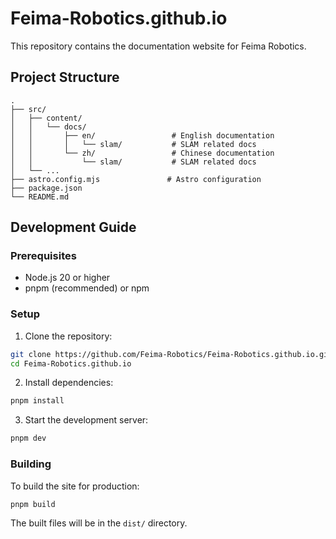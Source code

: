 # Feima-Robotics.github.io

This repository contains the documentation website for Feima Robotics.

## Project Structure

```
.
├── src/
│   ├── content/
│   │   └── docs/
│   │       ├── en/                 # English documentation
│   │       │   └── slam/           # SLAM related docs
│   │       └── zh/                 # Chinese documentation
│   │           └── slam/           # SLAM related docs
│   └── ...
├── astro.config.mjs               # Astro configuration
├── package.json
└── README.md
```

## Development Guide

### Prerequisites

- Node.js 20 or higher
- pnpm (recommended) or npm

### Setup

1. Clone the repository:
```bash
git clone https://github.com/Feima-Robotics/Feima-Robotics.github.io.git
cd Feima-Robotics.github.io
```

2. Install dependencies:
```bash
pnpm install
```

3. Start the development server:
```bash
pnpm dev
```

### Building

To build the site for production:

```bash
pnpm build
```

The built files will be in the `dist/` directory.
